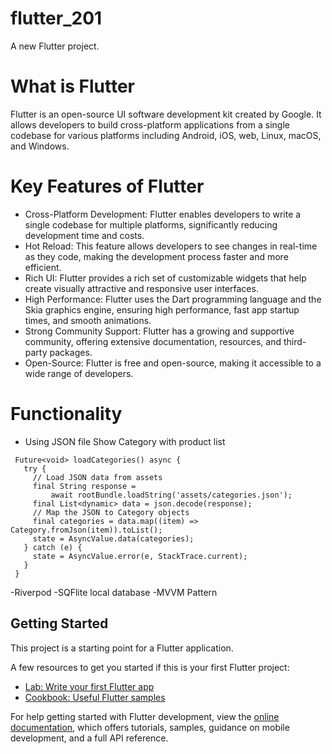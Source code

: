 # flutter_201

A new Flutter project.

# What is Flutter
Flutter is an open-source UI software development kit created by Google. 
It allows developers to build cross-platform applications from a single codebase for various platforms including Android, iOS, web, Linux, macOS, and Windows.

# Key Features of Flutter

- Cross-Platform Development: Flutter enables developers to write a single codebase for multiple platforms, significantly reducing development time and costs.
- Hot Reload: This feature allows developers to see changes in real-time as they code, making the development process faster and more efficient.
- Rich UI: Flutter provides a rich set of customizable widgets that help create visually attractive and responsive user interfaces.
- High Performance: Flutter uses the Dart programming language and the Skia graphics engine, ensuring high performance, fast app startup times, and smooth animations.
- Strong Community Support: Flutter has a growing and supportive community, offering extensive documentation, resources, and third-party packages.
- Open-Source: Flutter is free and open-source, making it accessible to a wide range of developers.


# Functionality
- Using JSON file Show Category with product list
 
 ```
  Future<void> loadCategories() async {
    try {
      // Load JSON data from assets
      final String response =
          await rootBundle.loadString('assets/categories.json');
      final List<dynamic> data = json.decode(response);
      // Map the JSON to Category objects
      final categories = data.map((item) => Category.fromJson(item)).toList();
      state = AsyncValue.data(categories);
    } catch (e) {
      state = AsyncValue.error(e, StackTrace.current);
    }
  }
 ```
 
 -Riverpod
 -SQFlite local database
 -MVVM Pattern

## Getting Started

This project is a starting point for a Flutter application.

A few resources to get you started if this is your first Flutter project:

- [Lab: Write your first Flutter app](https://docs.flutter.dev/get-started/codelab)
- [Cookbook: Useful Flutter samples](https://docs.flutter.dev/cookbook)

For help getting started with Flutter development, view the
[online documentation](https://docs.flutter.dev/), which offers tutorials,
samples, guidance on mobile development, and a full API reference.
